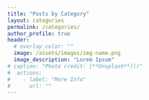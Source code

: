 ```yaml
---
title: "Posts by Category"
layout: categories
permalink: /categories/
author_profile: true
header:
  # overlay_color: ""
  image: /assets/images/img-name.png
  image_description: "Lorem Ipsum"
# caption: "Photo credit: [**Unsplash**]()"
#  actions:
#    - label: "More Info"
#      url: ""
---
```

